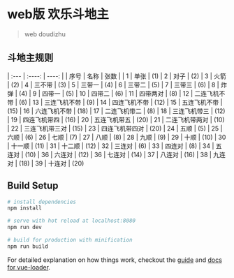 # web版 欢乐斗地主

> web doudizhu

## 斗地主规则
| :--- | :----: | ----: |
| 序号 | 名称 | 张数 |
| 1 | 单张 | (1)
| 2 | 对子 | (2)
| 3 | 火箭 | (2)
| 4 | 三不带 | (3)
| 5 | 三带一 | (4)
| 6 | 三带二 | (5)
| 7 | 三带三 | (6)
| 8 | 炸弹 | (4)
| 9 | 四带一 | (5)
| 10 | 四带二 | (6)
| 11 | 四带两对 | (8)
| 12 | 二连飞机不带 | (6)
| 13 | 三连飞机不带 | (9)
| 14 | 四连飞机不带 | (12)
| 15 | 五连飞机不带 | (15)
| 16 | 六连飞机不带 | (18)
| 17 | 二连飞机带二 | (8)
| 18 | 三连飞机带三 | (12)
| 19 | 四连飞机带四 | (16)
| 20 | 五连飞机带五 | (20)
| 21 | 二连飞机带两对 | (10)
| 22 | 三连飞机带三对 | (15)
| 23 | 四连飞机带四对 | (20)
| 24 | 五顺 | (5)
| 25 | 六顺 | (6)
| 26 | 七顺 | (7)
| 27 | 八顺 | (8)
| 28 | 九顺 | (9)
| 29 | 十顺 | (10)
| 30 | 十一顺 | (11)
| 31 | 十二顺 | (12)
| 32 | 三连对 | (6)
| 33 | 四连对 | (8)
| 34 | 五连对 | (10)
| 36 | 六连对 | (12)
| 36 | 七连对 | (14)
| 37 | 八连对 | (16)
| 38 | 九连对 | (18)
| 39 | 十连对 | (20)

## Build Setup

``` bash
# install dependencies
npm install

# serve with hot reload at localhost:8080
npm run dev

# build for production with minification
npm run build
```

For detailed explanation on how things work, checkout the [guide](http://vuejs-templates.github.io/webpack/) and [docs for vue-loader](http://vuejs.github.io/vue-loader).
